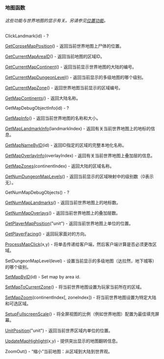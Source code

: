 ### 地图函数

###### 这些功能与世界地图的显示有关。另请参见[位置功能](https://wow.gamepedia.com/World_of_Warcraft_API#Location_Functions)。

ClickLandmark\(id\) - ?

[GetCorpseMapPosition](https://wow.gamepedia.com/API_GetCorpseMapPosition)\(\) - 返回当前世界地图上尸体的位置。

[GetCurrentMapAreaID](https://wow.gamepedia.com/API_GetCurrentMapAreaID)\(\) - 返回当前地图的区域ID。

[GetCurrentMapContinent](https://wow.gamepedia.com/API_GetCurrentMapContinent)\(\) - 返回当前显示世界地图的大陆的编号。

[GetCurrentMapDungeonLevel](https://wow.gamepedia.com/API_GetCurrentMapDungeonLevel)\(\) - 返回当前显示的多级地图的哪个级别。

[GetCurrentMapZone](https://wow.gamepedia.com/API_GetCurrentMapZone)\(\) - 返回世界地图当前显示的区域编号。

[GetMapContinents](https://wow.gamepedia.com/API_GetMapContinents)\(\) - 返回大陆名称。

GetMapDebugObjectInfo\(id\) - ?

[GetMapInfo](https://wow.gamepedia.com/API_GetMapInfo)\(\) - 返回当前世界地图的名称和大小。

[GetMapLandmarkInfo](https://wow.gamepedia.com/API_GetMapLandmarkInfo)\(landmarkIndex\) - 返回有关当前世界地图上的地标的信息。

[GetMapNameByID](https://wow.gamepedia.com/API_GetMapNameByID)\(id\) - 返回ID指定的区域的完整本地化名称。

[GetMapOverlayInfo](https://wow.gamepedia.com/API_GetMapOverlayInfo)\(overlayIndex\) - 返回有关当前世界地图上叠加层的信息。

[GetMapZones](https://wow.gamepedia.com/API_GetMapZones)\(continentIndex\) - 返回大陆的区域名称。

[GetNumDungeonMapLevels](https://wow.gamepedia.com/API_GetNumDungeonMapLevels)\(\) - 返回当前显示的区域映射中的级别数（0表示无）。

GetNumMapDebugObjects\(\) - ?

[GetNumMapLandmarks](https://wow.gamepedia.com/API_GetNumMapLandmarks)\(\) - 返回当前世界地图上的地标数。

[GetNumMapOverlays](https://wow.gamepedia.com/API_GetNumMapOverlays)\(\) - 返回当前世界地图上的叠加层数。

[GetPlayerMapPosition](https://wow.gamepedia.com/API_GetPlayerMapPosition)\("unit"\) - 返回当前世界地图上单位的位置。

[GetPlayerFacing](https://wow.gamepedia.com/API_GetPlayerFacing)\(\) - 返回玩家面对的方向。

[ProcessMapClick](https://wow.gamepedia.com/API_ProcessMapClick)\(x,y\) - 将单击传递给客户端，然后客户端计算是否必须更改区域。

SetDungeonMapLevel\(level\) - 设置当前显示的多级地图（达拉然，地下城等）的哪个级别。

[SetMapByID](https://wow.gamepedia.com/API_SetMapByID)\(id\) - Set map by area id.

[SetMapToCurrentZone](https://wow.gamepedia.com/API_SetMapToCurrentZone)\(\) - 将当前世界地图设置为玩家当前所在的区域。

[SetMapZoom](https://wow.gamepedia.com/API_SetMapZoom)\(continentIndex\[, zoneIndex\]\) - 将当前世界地图设置为特定大陆和可选区域。

[SetupFullscreenScale](https://wow.gamepedia.com/API_SetupFullscreenScale)\(\) - 将全屏视图的比例（例如世界地图）配置为最佳填充屏幕。

[UnitPosition](https://wow.gamepedia.com/API_UnitPosition)\("unit"\) - 返回当前世界区域内单位的位置。

[UpdateMapHighlight](https://wow.gamepedia.com/API_UpdateMapHighlight)\(x,y\) - 提供突出显示的地图翻转信息。

ZoomOut\(\) - “缩小”当前地图：从区域到大陆到世界观。



